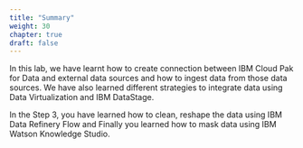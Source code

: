 ```yaml
---
title: "Summary"
weight: 30
chapter: true
draft: false
---
```


In this lab, we have learnt how to create connection between IBM Cloud Pak for Data and external data sources and how to ingest data from those data sources. We have also learned different strategies to integrate data using Data Virtualization and IBM DataStage.

In the Step 3, you have learned how to clean, reshape the data using IBM Data Refinery Flow and Finally you learned how to mask data using IBM Watson Knowledge Studio.
